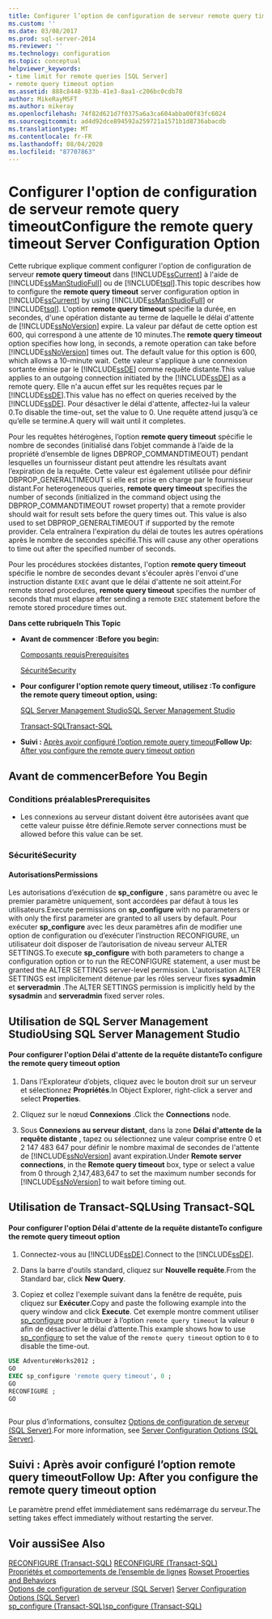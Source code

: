 ```yaml
---
title: Configurer l’option de configuration de serveur remote query timeout | Microsoft Docs
ms.custom: ''
ms.date: 03/08/2017
ms.prod: sql-server-2014
ms.reviewer: ''
ms.technology: configuration
ms.topic: conceptual
helpviewer_keywords:
- time limit for remote queries [SQL Server]
- remote query timeout option
ms.assetid: 888c8448-933b-41e3-8aa1-c206bc0cdb78
author: MikeRayMSFT
ms.author: mikeray
ms.openlocfilehash: 74f82d621d7f0375a6a3ca604abba00f83fc6024
ms.sourcegitcommit: ad4d92dce894592a259721a1571b1d8736abacdb
ms.translationtype: MT
ms.contentlocale: fr-FR
ms.lasthandoff: 08/04/2020
ms.locfileid: "87707863"
---
```

# <a name="configure-the-remote-query-timeout-server-configuration-option"></a><span data-ttu-id="a7efc-102">Configurer l'option de configuration de serveur remote query timeout</span><span class="sxs-lookup"><span data-stu-id="a7efc-102">Configure the remote query timeout Server Configuration Option</span></span>
  <span data-ttu-id="a7efc-103">Cette rubrique explique comment configurer l'option de configuration de serveur **remote query timeout** dans [!INCLUDE[ssCurrent](../../includes/sscurrent-md.md)] à l'aide de [!INCLUDE[ssManStudioFull](../../includes/ssmanstudiofull-md.md)] ou de [!INCLUDE[tsql](../../includes/tsql-md.md)].</span><span class="sxs-lookup"><span data-stu-id="a7efc-103">This topic describes how to configure the **remote query timeout** server configuration option in [!INCLUDE[ssCurrent](../../includes/sscurrent-md.md)] by using [!INCLUDE[ssManStudioFull](../../includes/ssmanstudiofull-md.md)] or [!INCLUDE[tsql](../../includes/tsql-md.md)].</span></span> <span data-ttu-id="a7efc-104">L'option **remote query timeout** spécifie la durée, en secondes, d'une opération distante au terme de laquelle le délai d'attente de [!INCLUDE[ssNoVersion](../../includes/ssnoversion-md.md)] expire. La valeur par défaut de cette option est 600, qui correspond à une attente de 10 minutes.</span><span class="sxs-lookup"><span data-stu-id="a7efc-104">The **remote query timeout** option specifies how long, in seconds, a remote operation can take before [!INCLUDE[ssNoVersion](../../includes/ssnoversion-md.md)] times out. The default value for this option is 600, which allows a 10-minute wait.</span></span> <span data-ttu-id="a7efc-105">Cette valeur s'applique à une connexion sortante émise par le [!INCLUDE[ssDE](../../includes/ssde-md.md)] comme requête distante.</span><span class="sxs-lookup"><span data-stu-id="a7efc-105">This value applies to an outgoing connection initiated by the [!INCLUDE[ssDE](../../includes/ssde-md.md)] as a remote query.</span></span> <span data-ttu-id="a7efc-106">Elle n'a aucun effet sur les requêtes reçues par le [!INCLUDE[ssDE](../../includes/ssde-md.md)].</span><span class="sxs-lookup"><span data-stu-id="a7efc-106">This value has no effect on queries received by the [!INCLUDE[ssDE](../../includes/ssde-md.md)].</span></span> <span data-ttu-id="a7efc-107">Pour désactiver le délai d'attente, affectez-lui la valeur 0.</span><span class="sxs-lookup"><span data-stu-id="a7efc-107">To disable the time-out, set the value to 0.</span></span> <span data-ttu-id="a7efc-108">Une requête attend jusqu’à ce qu’elle se termine.</span><span class="sxs-lookup"><span data-stu-id="a7efc-108">A query will wait until it completes.</span></span>  
  
 <span data-ttu-id="a7efc-109">Pour les requêtes hétérogènes, l’option **remote query timeout** spécifie le nombre de secondes (initialisé dans l’objet commande à l’aide de la propriété d’ensemble de lignes DBPROP_COMMANDTIMEOUT) pendant lesquelles un fournisseur distant peut attendre les résultats avant l’expiration de la requête. Cette valeur est également utilisée pour définir DBPROP_GENERALTIMEOUT si elle est prise en charge par le fournisseur distant.</span><span class="sxs-lookup"><span data-stu-id="a7efc-109">For heterogeneous queries, **remote query timeout** specifies the number of seconds (initialized in the command object using the DBPROP_COMMANDTIMEOUT rowset property) that a remote provider should wait for result sets before the query times out. This value is also used to set DBPROP_GENERALTIMEOUT if supported by the remote provider.</span></span> <span data-ttu-id="a7efc-110">Cela entraînera l'expiration du délai de toutes les autres opérations après le nombre de secondes spécifié.</span><span class="sxs-lookup"><span data-stu-id="a7efc-110">This will cause any other operations to time out after the specified number of seconds.</span></span>  
  
 <span data-ttu-id="a7efc-111">Pour les procédures stockées distantes, l'option **remote query timeout** spécifie le nombre de secondes devant s'écouler après l'envoi d'une instruction distante `EXEC` avant que le délai d'attente ne soit atteint.</span><span class="sxs-lookup"><span data-stu-id="a7efc-111">For remote stored procedures, **remote query timeout** specifies the number of seconds that must elapse after sending a remote `EXEC` statement before the remote stored procedure times out.</span></span>  
  
 <span data-ttu-id="a7efc-112">**Dans cette rubrique**</span><span class="sxs-lookup"><span data-stu-id="a7efc-112">**In This Topic**</span></span>  
  
-   <span data-ttu-id="a7efc-113">**Avant de commencer :**</span><span class="sxs-lookup"><span data-stu-id="a7efc-113">**Before you begin:**</span></span>  
  
     [<span data-ttu-id="a7efc-114">Composants requis</span><span class="sxs-lookup"><span data-stu-id="a7efc-114">Prerequisites</span></span>](#Prerequisites)  
  
     [<span data-ttu-id="a7efc-115">Sécurité</span><span class="sxs-lookup"><span data-stu-id="a7efc-115">Security</span></span>](#Security)  
  
-   <span data-ttu-id="a7efc-116">**Pour configurer l'option remote query timeout, utilisez :**</span><span class="sxs-lookup"><span data-stu-id="a7efc-116">**To configure the remote query timeout option, using:**</span></span>  
  
     [<span data-ttu-id="a7efc-117">SQL Server Management Studio</span><span class="sxs-lookup"><span data-stu-id="a7efc-117">SQL Server Management Studio</span></span>](#SSMSProcedure)  
  
     [<span data-ttu-id="a7efc-118">Transact-SQL</span><span class="sxs-lookup"><span data-stu-id="a7efc-118">Transact-SQL</span></span>](#TsqlProcedure)  
  
-   <span data-ttu-id="a7efc-119">**Suivi :**  [Après avoir configuré l’option remote query timeout](#FollowUp)</span><span class="sxs-lookup"><span data-stu-id="a7efc-119">**Follow Up:**  [After you configure the remote query timeout option](#FollowUp)</span></span>  
  
##  <a name="before-you-begin"></a><a name="BeforeYouBegin"></a> <span data-ttu-id="a7efc-120">Avant de commencer</span><span class="sxs-lookup"><span data-stu-id="a7efc-120">Before You Begin</span></span>  
  
###  <a name="prerequisites"></a><a name="Prerequisites"></a> <span data-ttu-id="a7efc-121">Conditions préalables</span><span class="sxs-lookup"><span data-stu-id="a7efc-121">Prerequisites</span></span>  
  
-   <span data-ttu-id="a7efc-122">Les connexions au serveur distant doivent être autorisées avant que cette valeur puisse être définie.</span><span class="sxs-lookup"><span data-stu-id="a7efc-122">Remote server connections must be allowed before this value can be set.</span></span>  
  
###  <a name="security"></a><a name="Security"></a> <span data-ttu-id="a7efc-123">Sécurité</span><span class="sxs-lookup"><span data-stu-id="a7efc-123">Security</span></span>  
  
####  <a name="permissions"></a><a name="Permissions"></a> <span data-ttu-id="a7efc-124">Autorisations</span><span class="sxs-lookup"><span data-stu-id="a7efc-124">Permissions</span></span>  
 <span data-ttu-id="a7efc-125">Les autorisations d’exécution de **sp_configure** , sans paramètre ou avec le premier paramètre uniquement, sont accordées par défaut à tous les utilisateurs.</span><span class="sxs-lookup"><span data-stu-id="a7efc-125">Execute permissions on **sp_configure** with no parameters or with only the first parameter are granted to all users by default.</span></span> <span data-ttu-id="a7efc-126">Pour exécuter **sp_configure** avec les deux paramètres afin de modifier une option de configuration ou d’exécuter l’instruction RECONFIGURE, un utilisateur doit disposer de l’autorisation de niveau serveur ALTER SETTINGS.</span><span class="sxs-lookup"><span data-stu-id="a7efc-126">To execute **sp_configure** with both parameters to change a configuration option or to run the RECONFIGURE statement, a user must be granted the ALTER SETTINGS server-level permission.</span></span> <span data-ttu-id="a7efc-127">L'autorisation ALTER SETTINGS est implicitement détenue par les rôles serveur fixes **sysadmin** et **serveradmin** .</span><span class="sxs-lookup"><span data-stu-id="a7efc-127">The ALTER SETTINGS permission is implicitly held by the **sysadmin** and **serveradmin** fixed server roles.</span></span>  
  
##  <a name="using-sql-server-management-studio"></a><a name="SSMSProcedure"></a> <span data-ttu-id="a7efc-128">Utilisation de SQL Server Management Studio</span><span class="sxs-lookup"><span data-stu-id="a7efc-128">Using SQL Server Management Studio</span></span>  
  
#### <a name="to-configure-the-remote-query-timeout-option"></a><span data-ttu-id="a7efc-129">Pour configurer l'option Délai d'attente de la requête distante</span><span class="sxs-lookup"><span data-stu-id="a7efc-129">To configure the remote query timeout option</span></span>  
  
1.  <span data-ttu-id="a7efc-130">Dans l’Explorateur d’objets, cliquez avec le bouton droit sur un serveur et sélectionnez **Propriétés**.</span><span class="sxs-lookup"><span data-stu-id="a7efc-130">In Object Explorer, right-click a server and select **Properties**.</span></span>  
  
2.  <span data-ttu-id="a7efc-131">Cliquez sur le nœud **Connexions** .</span><span class="sxs-lookup"><span data-stu-id="a7efc-131">Click the **Connections** node.</span></span>  
  
3.  <span data-ttu-id="a7efc-132">Sous **Connexions au serveur distant**, dans la zone **Délai d'attente de la requête distante** , tapez ou sélectionnez une valeur comprise entre 0 et 2 147 483 647 pour définir le nombre maximal de secondes de l'attente de [!INCLUDE[ssNoVersion](../../includes/ssnoversion-md.md)] avant expiration.</span><span class="sxs-lookup"><span data-stu-id="a7efc-132">Under **Remote server connections**, in the **Remote query timeout** box, type or select a value from 0 through 2,147,483,647 to set the maximum number seconds for [!INCLUDE[ssNoVersion](../../includes/ssnoversion-md.md)] to wait before timing out.</span></span>  
  
##  <a name="using-transact-sql"></a><a name="TsqlProcedure"></a> <span data-ttu-id="a7efc-133">Utilisation de Transact-SQL</span><span class="sxs-lookup"><span data-stu-id="a7efc-133">Using Transact-SQL</span></span>  
  
#### <a name="to-configure-the-remote-query-timeout-option"></a><span data-ttu-id="a7efc-134">Pour configurer l'option Délai d'attente de la requête distante</span><span class="sxs-lookup"><span data-stu-id="a7efc-134">To configure the remote query timeout option</span></span>  
  
1.  <span data-ttu-id="a7efc-135">Connectez-vous au [!INCLUDE[ssDE](../../includes/ssde-md.md)].</span><span class="sxs-lookup"><span data-stu-id="a7efc-135">Connect to the [!INCLUDE[ssDE](../../includes/ssde-md.md)].</span></span>  
  
2.  <span data-ttu-id="a7efc-136">Dans la barre d'outils standard, cliquez sur **Nouvelle requête**.</span><span class="sxs-lookup"><span data-stu-id="a7efc-136">From the Standard bar, click **New Query**.</span></span>  
  
3.  <span data-ttu-id="a7efc-137">Copiez et collez l'exemple suivant dans la fenêtre de requête, puis cliquez sur **Exécuter**.</span><span class="sxs-lookup"><span data-stu-id="a7efc-137">Copy and paste the following example into the query window and click **Execute**.</span></span> <span data-ttu-id="a7efc-138">Cet exemple montre comment utiliser [sp_configure](/sql/relational-databases/system-stored-procedures/sp-configure-transact-sql) pour attribuer à l’option `remote query timeout` la valeur `0` afin de désactiver le délai d’attente.</span><span class="sxs-lookup"><span data-stu-id="a7efc-138">This example shows how to use [sp_configure](/sql/relational-databases/system-stored-procedures/sp-configure-transact-sql) to set the value of the `remote query timeout` option to `0` to disable the time-out.</span></span>  
  
```sql  
USE AdventureWorks2012 ;  
GO  
EXEC sp_configure 'remote query timeout', 0 ;  
GO  
RECONFIGURE ;  
GO  
  
```  
  
 <span data-ttu-id="a7efc-139">Pour plus d’informations, consultez [Options de configuration de serveur &#40;SQL Server&#41;](server-configuration-options-sql-server.md).</span><span class="sxs-lookup"><span data-stu-id="a7efc-139">For more information, see [Server Configuration Options &#40;SQL Server&#41;](server-configuration-options-sql-server.md).</span></span>  
  
##  <a name="follow-up-after-you-configure-the-remote-query-timeout-option"></a><a name="FollowUp"></a> <span data-ttu-id="a7efc-140">Suivi : Après avoir configuré l’option remote query timeout</span><span class="sxs-lookup"><span data-stu-id="a7efc-140">Follow Up: After you configure the remote query timeout option</span></span>  
 <span data-ttu-id="a7efc-141">Le paramètre prend effet immédiatement sans redémarrage du serveur.</span><span class="sxs-lookup"><span data-stu-id="a7efc-141">The setting takes effect immediately without restarting the server.</span></span>  
  
## <a name="see-also"></a><span data-ttu-id="a7efc-142">Voir aussi</span><span class="sxs-lookup"><span data-stu-id="a7efc-142">See Also</span></span>  
 <span data-ttu-id="a7efc-143">[RECONFIGURE &#40;Transact-SQL&#41;](/sql/t-sql/language-elements/reconfigure-transact-sql) </span><span class="sxs-lookup"><span data-stu-id="a7efc-143">[RECONFIGURE &#40;Transact-SQL&#41;](/sql/t-sql/language-elements/reconfigure-transact-sql) </span></span>  
 <span data-ttu-id="a7efc-144">[Propriétés et comportements de l’ensemble de lignes](../../relational-databases/native-client-ole-db-rowsets/rowset-properties-and-behaviors.md) </span><span class="sxs-lookup"><span data-stu-id="a7efc-144">[Rowset Properties and Behaviors](../../relational-databases/native-client-ole-db-rowsets/rowset-properties-and-behaviors.md) </span></span>  
 <span data-ttu-id="a7efc-145">[Options de configuration de serveur &#40;SQL Server&#41;](server-configuration-options-sql-server.md) </span><span class="sxs-lookup"><span data-stu-id="a7efc-145">[Server Configuration Options &#40;SQL Server&#41;](server-configuration-options-sql-server.md) </span></span>  
 [<span data-ttu-id="a7efc-146">sp_configure &#40;Transact-SQL&#41;</span><span class="sxs-lookup"><span data-stu-id="a7efc-146">sp_configure &#40;Transact-SQL&#41;</span></span>](/sql/relational-databases/system-stored-procedures/sp-configure-transact-sql)  
  
  
